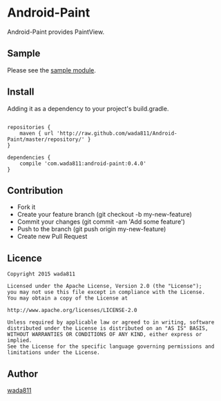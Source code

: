 Android-Paint
====

Android-Paint provides PaintView.

## Sample

Please see the [sample module](https://github.com/wada811/Android-Paint/tree/master/sample).

## Install

Adding it as a dependency to your project's build.gradle.

```

repositories {
    maven { url 'http://raw.github.com/wada811/Android-Paint/master/repository/' }
}

dependencies {
    compile 'com.wada811:android-paint:0.4.0'
}
```

## Contribution

- Fork it
- Create your feature branch (git checkout -b my-new-feature)
- Commit your changes (git commit -am 'Add some feature')
- Push to the branch (git push origin my-new-feature)
- Create new Pull Request

## Licence

    Copyright 2015 wada811

    Licensed under the Apache License, Version 2.0 (the "License");
    you may not use this file except in compliance with the License.
    You may obtain a copy of the License at

    http://www.apache.org/licenses/LICENSE-2.0

    Unless required by applicable law or agreed to in writing, software
    distributed under the License is distributed on an "AS IS" BASIS,
    WITHOUT WARRANTIES OR CONDITIONS OF ANY KIND, either express or implied.
    See the License for the specific language governing permissions and
    limitations under the License.

## Author

[wada811](https://github.com/wada811)